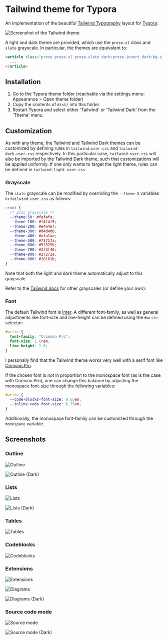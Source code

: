 # Tailwind theme for Typora

An implementation of the beautiful [Tailwind Typography](https://tailwindcss.com/docs/typography-plugin) layout for [Typora](https://typora.io):

![Screenshot of the Tailwind theme](media/tailwind-screenshot.png)

A light and dark theme are provided, which use the `prose-xl` class and `slate` grayscale. In particular, the themes are equivalent to:

```html
<article class="prose prose-xl prose-slate dark:prose-invert dark:bg-slate-800">
  ...
</article>
```

## Installation

1. Go to the Typora theme folder (reachable via the settings menu: Appearance > Open theme folder)
2. Copy the contents of `dist/` into this folder.
3. Restart Typora and select either 'Tailwind' or 'Tailwind Dark' from the 'Theme' menu.

## Customization

As with any theme, the Tailwind and Tailwind Dark themes can be customized by defining rules in `tailwind.user.css` and `tailwind-dark.user.css` respectively. In this particular case, `tailwind.user.css` will also be imported by the Tailwind Dark theme, such that customizations will be applied uniformly. If one only wants to target the light theme, rules can be defined in `tailwind-light.user.css`.

### Grayscale

The `slate` grayscale can be modified by overriding the `--theme-X` variables in `tailwind.user.css` as follows:

```css
:root {
  /* Zinc grayscale */
  --theme-50: #fafafa;
  --theme-100: #f4f4f5;
  --theme-200: #e4e4e7;
  --theme-300: #d4d4d8;
  --theme-400: #a1a1aa;
  --theme-500: #71717a;
  --theme-600: #52525b;
  --theme-700: #3f3f46;
  --theme-800: #27272a;
  --theme-900: #18181b;
}
```

Note that both the light and dark theme automatically adjust to this grayscale.

Refer to the [Tailwind docs](https://tailwindcss.com/docs/background-color) for other grayscales (or define your own).

### Font

The default Tailwind font is [Inter](https://rsms.me/inter). A different font-family, as well as general adjustments like font-size and line-height can be defined using the `#write` selector:

```css
#write {
  font-family: "Crimson Pro";
  font-size: 1.6rem;
  line-height: 1.6;
}
```

I personally find that the Tailwind theme works very well with a serif font like [Crimson Pro](https://fonts.google.com/specimen/Crimson+Pro).

If the chosen font is not in proportion to the monospace font (as is the case with Crimson Pro), one can change this balance by adjusting the monospace font-size through the following variables:

```css
#write {
  --code-blocks-font-size: 0.65em;
  --inline-code-font-size: 0.75em;
}
```

Additionally, the monospace font-family can be customized through the `--monospace` variable.



## Screenshots

### Outline

![Outline](media/twty-outline.png)

![Outline (Dark)](media/twty-outline-dark.png)

### Lists

![Lists](media/twty-lists.png)

![Lists (Dark)](media/twty-lists-dark.png)

### Tables

![Tables](media/twty-table.png)

### Codeblocks

![Codeblocks](media/twty-codeblocks.png)

### Extensions

![Extensions](media/twty-extensions.png)

![Diagrams](media/twty-diagrams.png)

![Diagrams (Dark)](media/twty-diagrams-dark.png)

### Source code mode

![Source mode](media/twty-source.png)

![Source mode (Dark)](media/twty-source-dark.png)

